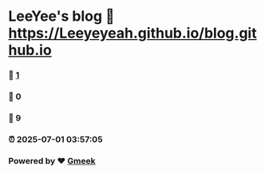# LeeYee's blog :link: https://Leeyeyeah.github.io/blog.github.io 
### :page_facing_up: [1](https://Leeyeyeah.github.io/blog.github.io/tag.html) 
### :speech_balloon: 0 
### :hibiscus: 9 
### :alarm_clock: 2025-07-01 03:57:05 
### Powered by :heart: [Gmeek](https://github.com/Meekdai/Gmeek)
